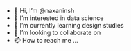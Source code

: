 - 👋 Hi, I’m @naxaninsh
- 👀 I’m interested in data science
- 🌱 I’m currently learning design studies
- 💞️ I’m looking to collaborate on 
- 📫 How to reach me ...

<!---
naxaninsh/naxaninsh is a ✨ special ✨ repository because its `README.md` (this file) appears on your GitHub profile.
You can click the Preview link to take a look at your changes.
--->
